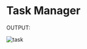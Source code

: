 # Task Manager

OUTPUT:


![task](https://github.com/user-attachments/assets/36bdbb94-2d0a-4e2a-852b-58ed71caa580)
